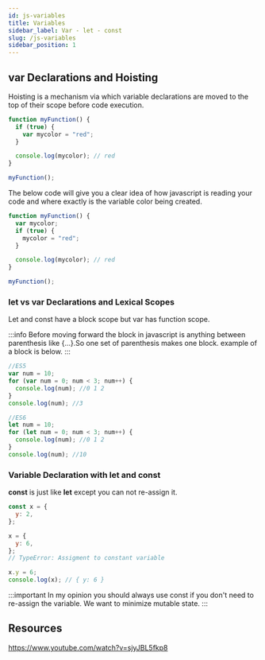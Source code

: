 ```yaml
---
id: js-variables
title: Variables
sidebar_label: Var - let - const
slug: /js-variables
sidebar_position: 1
---
```


## var Declarations and Hoisting

Hoisting is a mechanism via which variable declarations are moved to the top of their scope before code execution.

```javascript
function myFunction() {
  if (true) {
    var mycolor = "red";
  }

  console.log(mycolor); // red
}

myFunction();
```

The below code will give you a clear idea of how javascript is reading your code and where exactly is the variable color being created.

```javascript
function myFunction() {
  var mycolor;
  if (true) {
    mycolor = "red";
  }

  console.log(mycolor); // red
}

myFunction();
```

### let vs var Declarations and Lexical Scopes

Let and const have a block scope but var has function scope.

:::info
Before moving forward the block in javascript is anything between parenthesis like {…}.So one set of parenthesis makes one block. example of a block is below.
:::

```javascript
//ES5
var num = 10;
for (var num = 0; num < 3; num++) {
  console.log(num); //0 1 2
}
console.log(num); //3

//ES6
let num = 10;
for (let num = 0; num < 3; num++) {
  console.log(num); //0 1 2
}
console.log(num); //10
```

### Variable Declaration with let and const

**const** is just like **let** except you can not re-assign it.

```javascript
const x = {
  y: 2,
};

x = {
  y: 6,
};
// TypeError: Assigment to constant variable

x.y = 6;
console.log(x); // { y: 6 }
```

:::important
In my opinion you should always use const if you don't need to re-assign the variable. We want to minimize mutable state.
:::

## Resources

https://www.youtube.com/watch?v=sjyJBL5fkp8

